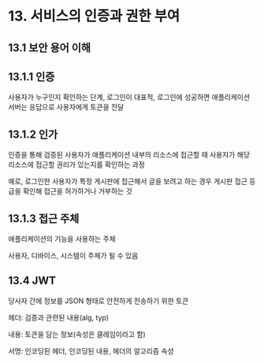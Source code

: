 # 13. 서비스의 인증과 권한 부여

## 13.1 보안 용어 이해

## 13.1.1 인증

사용자가 누구인지 확인하는 단계, 로그인이 대표적, 로그인에 성공하면 애플리케이션 서버는 응답으로 사용자에게 토큰을 전달

## 13.1.2 인가

인증을 통해 검증된 사용자가 애플리케이션 내부의 리소스에 접근할 때 사용자가 해당 리소스에 접근할 권리가 있는지를 확인하는 과정

예로, 로그인한 사용자가 특정 게시판에 접근해서 글을 보려고 하는 경우 게시판 접근 등급을 확인해 접근을 허가하거나 거부하는 것

## 13.1.3 접근 주체

애플리케이션의 기능을 사용하는 주체

사용자, 디바이스, 시스템이 주체가 될 수 있음

## 13.4 JWT

당사자 간에 정보를 JSON 형태로 안전하게 전송하기 위한 토큰

헤더: 검증과 관련된 내용(alg, typ)

내용: 토큰을 담는 정보(속성은 클레임이라고 함)

서명: 인코딩된 헤더, 인코딩된 내용, 헤더의 알고리즘 속성
